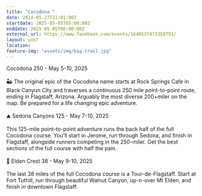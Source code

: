 ```yaml
---
title: "Cocodona "
date: 2024-05-27T21:01:00Z
startdate: 2025-05-05T05:00:00Z
enddate: 2025-05-05T08:00:00Z
external_url: https://www.facebook.com/events/1640537473358791/
layout: post
location: 
feature-img: "assets/img/big-trail.jpg"
---
```


Cocodona 250 - May 5-10, 2025<br>
  <br>
  🏜️ The original epic of the Cocodona name starts at Rock Springs Cafe in Black Canyon City and traverses a continuous 250 mile point-to-point route, ending in Flagstaff, Arizona. Arguably the most diverse 200+miler on the map. Be prepared for a life changing epic adventure.<br>
  <br>
  ⛰️ Sedona Canyons 125 - May 7-10, 2025 <br>
  <br>
  This 125-mile point-to-point adventure runs the back half of the full Cocodona course. You’ll start in Jerome, run through Sedona, and finish in Flagstaff, alongside runners competing in the 250-miler. Get the best sections of the full course with half the pain.<br>
  <br>
  🌲 Elden Crest 38 - May 9-10, 2025<br>
  <br>
  The last 38 miles of the full Cocodona course is a Tour-de-Flagstaff. Start at Fort Tuthill, run through beautiful Walnut Canyon, up-n-over Mt Elden, and finish in downtown Flagstaff.<br>
  <br>
  <br>
  
